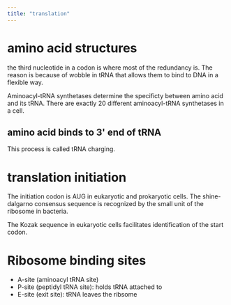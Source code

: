 ```yaml
---
title: "translation"
---
```


# amino acid structures

the third nucleotide in a codon is where most of the redundancy is. The reason
is because of wobble in tRNA that allows them to bind to DNA in a flexible way.

Aminoacyl-tRNA synthetases determine the specificty between amino acid and its
tRNA. There are exactly 20 different aminoacyl-tRNA synthetases in a cell.

## amino acid binds to 3' end of tRNA

This process is called tRNA charging.

# translation initiation

The initiation codon is AUG in eukaryotic and prokaryotic cells. The
shine-dalgarno consensus sequence is recognized by the small unit of the
ribosome in bacteria.

The Kozak sequence in eukaryotic cells facilitates identification of the start
codon.

# Ribosome binding sites

- A-site (aminoacyl tRNA site)
- P-site (peptidyl tRNA site): holds tRNA attached to
- E-site (exit site): tRNA leaves the ribsome
